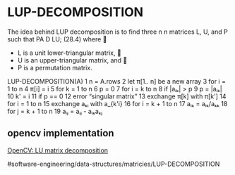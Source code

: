 # LUP-DECOMPOSITION

The idea behind LUP decomposition is to find three n n matrices L, U, and P such that PA D LU; (28.4) where  
* L is a unit lower-triangular matrix, 
* U is an upper-triangular matrix, and 
* P is a permutation matrix.


LUP-DECOMPOSITION(A)
1 n = A.rows 
2 let π[1.. n] be a new array 
3 for i = 1 to n 
4   π[i] = i 
5 for k = 1 to n 
6    p = 0 
7 for i = k to n 
8   if |aᵢₖ| > p 
9     p = |aᵢₖ|
10    k' = i 
11   if p == 0 
12     error “singular matrix” 
13   exchange π[k] with π[k'] 
14   for i = 1 to n 
15     exchange aₖᵢ with a_{k'i}
16   for i = k + 1 to n 
17     aᵢₖ = aᵢₖ/aₖₖ
18     for j = k + 1 to n 
19       aᵢⱼ = aᵢⱼ -  aᵢₖaₖⱼ


## opencv implementation
[OpenCV: LU matrix decomposition](https://docs.opencv.org/3.4/d5/d42/group__core__hal__interface__decomp__lu.html)


#software-engineering/data-structures/matricies/LUP-DECOMPOSITION

